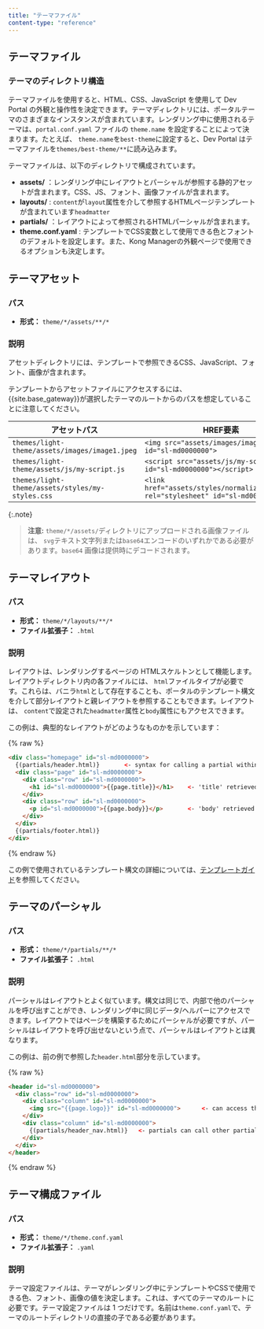 ```yaml
---
title: "テーマファイル"
content-type: "reference"
---
```

テーマファイル
-------

### テーマのディレクトリ構造

テーマファイルを使用すると、HTML、CSS、JavaScript を使用して Dev Portal の外観と操作性を決定できます。テーマディレクトリには、ポータルテーマのさまざまなインスタンスが含まれています。レンダリング中に使用されるテーマは、`portal.conf.yaml` ファイルの `theme.name` を設定することによって決まります。たとえば、 `theme.name`を`best-theme`に設定すると、Dev Portal はテーマファイルを`themes/best-theme/**`に読み込みます。

テーマファイルは、以下のディレクトリで構成されています。

* **assets/** ：レンダリング中にレイアウトとパーシャルが参照する静的アセットが含まれます。CSS、JS、フォント、画像ファイルが含まれます。
* **layouts/** : `content`が`layout`属性を介して参照するHTMLページテンプレートが含まれています`headmatter`
* **partials/** ：レイアウトによって参照されるHTMLパーシャルが含まれます。
* **theme.conf.yaml** : テンプレートでCSS変数として使用できる色とフォントのデフォルトを設定します。また、Kong Managerの外観ページで使用できるオプションも決定します。

テーマアセット
-------

### パス

* **形式：** `theme/*/assets/**/*`

### 説明

アセットディレクトリには、テンプレートで参照できるCSS、JavaScript、フォント、画像が含まれます。

テンプレートからアセットファイルにアクセスするには、{{site.base_gateway}}が選択したテーマのルートからのパスを想定していることに注意してください。

|                      アセットパス                      |                                        HREF要素                                        |
|--------------------------------------------------|--------------------------------------------------------------------------------------|
| `themes/light-theme/assets/images/image1.jpeg`   | `<img src="assets/images/image1" id="sl-md0000000">`                                 |
| `themes/light-theme/assets/js/my-script.js`      | `<script src="assets/js/my-script.js" id="sl-md0000000"></script>`                   |
| `themes/light-theme/assets/styles/my-styles.css` | `<link href="assets/styles/normalize.min.css" rel="stylesheet" id="sl-md0000000" />` |

{:.note}
> 
> **注意:** `theme/*/assets/`ディレクトリにアップロードされる画像ファイルは、 `svg`テキスト文字列または`base64`エンコードのいずれかである必要があります。`base64` 画像は提供時にデコードされます。

テーマレイアウト
--------

### パス

* **形式：** `theme/*/layouts/**/*`
* **ファイル拡張子：** `.html`

### 説明

レイアウトは、レンダリングするページの HTMLスケルトンとして機能します。レイアウトディレクトリ内の各ファイルには、 `html`ファイルタイプが必要です。これらは、バニラ`html`として存在することも、ポータルのテンプレート構文を介して部分レイアウトと親レイアウトを参照することもできます。レイアウトは、 `content`で設定された`headmatter`属性と`body`属性にもアクセスできます。

この例は、典型的なレイアウトがどのようなものかを示しています：

{% raw %}

```html
<div class="homepage" id="sl-md0000000">
  {(partials/header.html)}       <- syntax for calling a partial within a template
  <div class="page" id="sl-md0000000">
    <div class="row" id="sl-md0000000">
      <h1 id="sl-md0000000">{{page.title}}</h1>    <- 'title' retrieved from page headmatter
    </div>
    <div class="row" id="sl-md0000000">
      <p id="sl-md0000000">{{page.body}}</p>       <- 'body' retrieved from page body
    </div>
  </div>
  {(partials/footer.html)}
</div>
```

{% endraw %}

この例で使用されているテンプレート構文の詳細については、[テンプレートガイド](/gateway/{{page.release}}/kong-enterprise/dev-portal/working-with-templates/)を参照してください。

テーマのパーシャル
---------

### パス

* **形式：** `theme/*/partials/**/*`
* **ファイル拡張子：** `.html`

### 説明

パーシャルはレイアウトとよく似ています。構文は同じで、内部で他のパーシャルを呼び出すことができ、レンダリング中に同じデータ/ヘルパーにアクセスできます。レイアウトではページを構築するためにパーシャルが必要ですが、パーシャルはレイアウトを呼び出せないという点で、パーシャルはレイアウトとは異なります。

この例は、前の例で参照した`header.html`部分を示しています。

{% raw %}

```html
<header id="sl-md0000000">
  <div class="row" id="sl-md0000000">
    <div class="column" id="sl-md0000000">
      <img src="{{page.logo}}" id="sl-md0000000">      <- can access the same page data the parent layout
    </div>
    <div class="column" id="sl-md0000000">
      {(partials/header_nav.html)}   <- partials can call other partials
    </div>
  </div>
</header>
```

{% endraw %}

テーマ構成ファイル
---------

### パス

* **形式：** `theme/*/theme.conf.yaml`
* **ファイル拡張子：** `.yaml`

### 説明

テーマ設定ファイルは、テーマがレンダリング中にテンプレートやCSSで使用できる色、フォント、画像の値を決定します。これは、すべてのテーマのルートに必要です。テーマ設定ファイルは 1 つだけです。名前は`theme.conf.yaml`で、テーマのルートディレクトリの直接の子である必要があります。

